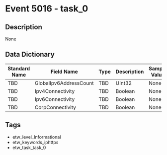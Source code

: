 # Event 5016 - task_0

## Description
None

## Data Dictionary
|Standard Name|Field Name|Type|Description|Sample Value|
|---|---|---|---|---|
|TBD|GlobalIpv6AddressCount|TBD|UInt32|None|None|
|TBD|Ipv4Connectivity|TBD|Boolean|None|None|
|TBD|Ipv6Connectivity|TBD|Boolean|None|None|
|TBD|CorpConnectivity|TBD|Boolean|None|None|

## Tags
* etw_level_Informational
* etw_keywords_iphttps
* etw_task_task_0